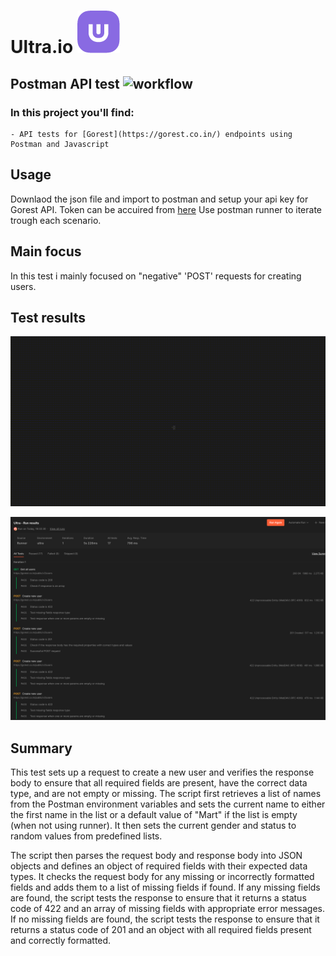 # Ultra.io [![Ultra.io](https://github.com/Rainase/ultra-technical-test/blob/main/ultra-logo.png)](https://ultra.io)

## Postman API test ![workflow](https://github.com/Rainase/ultra-technical-test/actions/workflows/main.yml/badge.svg)

### In this project you'll find:

    - API tests for [Gorest](https://gorest.co.in/) endpoints using Postman and Javascript

## Usage

Downlaod the json file and import to postman and setup your api key for Gorest API.
Token can be accuired from [here](https://gorest.co.in/my-account/access-tokens)
Use postman runner to iterate trough each scenario.

## Main focus

In this test i mainly focused on "negative" 'POST' requests for creating users.

## Test results

![Postman results](https://github.com/Rainase/ultra-test-postman/blob/main/screen-recording.gif)

![Postman results](https://github.com/Rainase/ultra-test-postman/blob/main/screenshot-postman.png)

## Summary

This test sets up a request to create a new user and verifies the response body to ensure that all required fields are present, have the correct data type, and are not empty or missing. The script first retrieves a list of names from the Postman environment variables and sets the current name to either the first name in the list or a default value of "Mart" if the list is empty (when not using runner). It then sets the current gender and status to random values from predefined lists.

The script then parses the request body and response body into JSON objects and defines an object of required fields with their expected data types. It checks the request body for any missing or incorrectly formatted fields and adds them to a list of missing fields if found. If any missing fields are found, the script tests the response to ensure that it returns a status code of 422 and an array of missing fields with appropriate error messages. If no missing fields are found, the script tests the response to ensure that it returns a status code of 201 and an object with all required fields present and correctly formatted.
